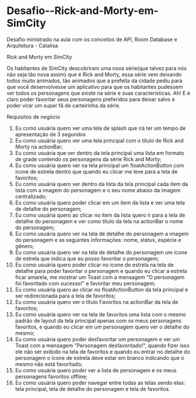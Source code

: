 # Desafio--Rick-and-Morty-em-SimCity
Desafio ministrado na aula com os conceitos de API, Room Database e Arquitetura - Catalisa

Rick and Morty em SimCity

Os habitantes de SimCity descobriram uma nova série(que talvez para nós
não seja tão nova assim) que é Rick and Morty, essa série vem deixando
todos muito animados, tão animados que a prefeita da cidade pediu para
que você desenvolvesse um aplicativo para que os habitantes pudessem
ver todos os personagens que existe na série e suas características.
Ah! E é claro poder favoritar seus personagens preferidos para deixar salvo
e poder virar um super fã de carteirinha da série.

Requisitos de negócio
1. Eu como usuária quero ver uma tela de splash que irá ter um tempo
de apresentação de 3 segundos
2. Eu como usuária quero ver uma tela principal com o título de Rick
and Morty na actionBar;
3. Eu como usuária que ver dentro da tela principal uma lista em
formato de grade contendo os personagens da série Rick and Morty;
4. Eu como usuária quero ver na tela principal um floatActionButton
com ícone de estrela dentro que quando eu clicar me leve para a tela
de favoritos;
5. Eu como usuária quero ver dentro da lista da tela principal cada item
da lista com a imagem do personagem e o seu nome abaixo da
imagem centralizado;
6. Eu como usuária quero poder clicar em um item da lista e ver uma
tela de detalhe do personagem;
7. Eu como usuária quero ao clicar no item da lista quero ir para a tela
de detalhe do personagem e ver como título da tela na actionBar o
nome do personagem;
8. Eu como usuária quero ver na tela de detalhe do personagem a
imagem do personagem e as seguintes informações: nome, status,
espécie e gênero;
9. Eu como usuária quero ver na tela de detalhe do personagem um
ícone de estrela que indica que eu posso favoritar o personagem;
10. Eu como usuária quero poder clicar no ícone de estrela na tela de
detalhe para poder favoritar o personagem e quando eu clicar a
estrela ficar amarela, me mostrar um Toast com a mensagem "O
personagem foi favoritado com sucesso!" e favoritar meu
personagem;
11. Eu como usuária quero ao clicar no floatActionButton da tela
principal e ser redirecionada para a tela de favoritos;
12. Eu como usuária quero ver o título Favoritos na actionBar da tela de
favoritos;
13. Eu como usuária quero ver na tela de favoritos uma lista com o
mesmo padrão de layout da tela principal apenas com os meus
personagens favoritos, e quando eu clicar em um personagem quero
ver o detalhe do mesmo;
14. Eu como usuária quero poder desfavoritar um personagem e ver um
Toast com a mensagem "Personagem desfavoritado!", quando fizer
isso ele não ser exibido na tela de favoritos e quando eu entrar no
detalhe do personagem o ícone de estrela deve estar em branco
indicando que o mesmo não está favoritado;
15. Eu como usuária quero poder ver a lista de personagem e os meus
personagens favoritos offline;
16. Eu como usuária quero poder navegar entre todas as telas sendo
elas: tela principal, tela de detalhe do personagem e tela de favoritos.

